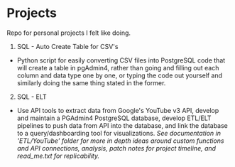 # Projects
Repo for personal projects I felt like doing.

1. SQL - Auto Create Table for CSV's
- Python script for easily converting CSV files into PostgreSQL code that will create a table in pgAdmin4, rather than going and filling out each column and data type one by one, or typing the code out yourself and similarly doing the same thing stated in the former.

2. SQL - ELT
- Use API tools to extract data from Google's YouTube v3 API, develop and maintain a PGAdmin4 PostgreSQL database, develop ETL/ELT pipelines to push data from API into the database, and link the database to a query/dashboarding tool for visualizations. *See documentation in 'ETL/YouTube' folder for more in depth ideas around custom functions and API connections, analysis, patch notes for project timeline, and read_me.txt for replicability.*
